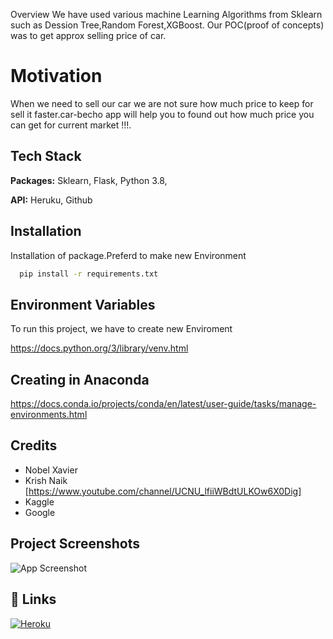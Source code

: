  Overview
We have used various machine Learning Algorithms from Sklearn such as Dession Tree,Random Forest,XGBoost.
Our POC(proof of concepts) was to get approx selling price of car.

# Motivation
When we need to sell our car we are not sure how much price to keep for sell it faster.car-becho app will help you to found out how much price you can get for current market !!!.






## Tech Stack

**Packages:** Sklearn, Flask, Python 3.8, 

**API:** Heruku, Github

  
## Installation

Installation of package.Preferd to make new Environment

```bash
  pip install -r requirements.txt
```
    
## Environment Variables

To run this project, we have to create new Enviroment

https://docs.python.org/3/library/venv.html

  ## Creating in Anaconda
  https://docs.conda.io/projects/conda/en/latest/user-guide/tasks/manage-environments.html

  
## Credits

- Nobel Xavier
- Krish Naik [https://www.youtube.com/channel/UCNU_lfiiWBdtULKOw6X0Dig]
- Kaggle
- Google

  
## Project Screenshots

![App Screenshot](car-becho.gif)

  
## 🔗 Links
[![Heroku](https://img.shields.io/badge/Heroku-Car--Becho-yellowgreen?style=for-the-badge&logo=ko-fi&logoColor=white)](https://carbechoapp.herokuapp.com/)

